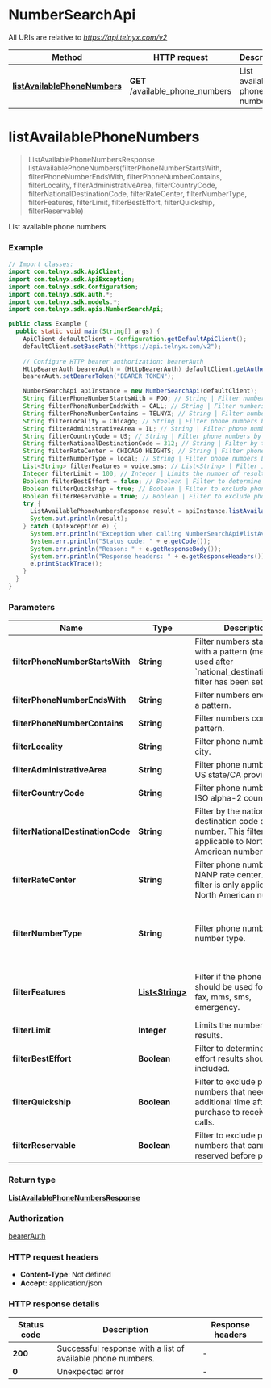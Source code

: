 # NumberSearchApi

All URIs are relative to *https://api.telnyx.com/v2*

Method | HTTP request | Description
------------- | ------------- | -------------
[**listAvailablePhoneNumbers**](NumberSearchApi.md#listAvailablePhoneNumbers) | **GET** /available_phone_numbers | List available phone numbers


<a name="listAvailablePhoneNumbers"></a>
# **listAvailablePhoneNumbers**
> ListAvailablePhoneNumbersResponse listAvailablePhoneNumbers(filterPhoneNumberStartsWith, filterPhoneNumberEndsWith, filterPhoneNumberContains, filterLocality, filterAdministrativeArea, filterCountryCode, filterNationalDestinationCode, filterRateCenter, filterNumberType, filterFeatures, filterLimit, filterBestEffort, filterQuickship, filterReservable)

List available phone numbers

### Example
```java
// Import classes:
import com.telnyx.sdk.ApiClient;
import com.telnyx.sdk.ApiException;
import com.telnyx.sdk.Configuration;
import com.telnyx.sdk.auth.*;
import com.telnyx.sdk.models.*;
import com.telnyx.sdk.apis.NumberSearchApi;

public class Example {
  public static void main(String[] args) {
    ApiClient defaultClient = Configuration.getDefaultApiClient();
    defaultClient.setBasePath("https://api.telnyx.com/v2");
    
    // Configure HTTP bearer authorization: bearerAuth
    HttpBearerAuth bearerAuth = (HttpBearerAuth) defaultClient.getAuthentication("bearerAuth");
    bearerAuth.setBearerToken("BEARER TOKEN");

    NumberSearchApi apiInstance = new NumberSearchApi(defaultClient);
    String filterPhoneNumberStartsWith = FOO; // String | Filter numbers starting with a pattern (meant to be used after `national_destination_code` filter has been set).
    String filterPhoneNumberEndsWith = CALL; // String | Filter numbers ending with a pattern.
    String filterPhoneNumberContains = TELNYX; // String | Filter numbers containing a pattern.
    String filterLocality = Chicago; // String | Filter phone numbers by city.
    String filterAdministrativeArea = IL; // String | Filter phone numbers by US state/CA province.
    String filterCountryCode = US; // String | Filter phone numbers by ISO alpha-2 country code.
    String filterNationalDestinationCode = 312; // String | Filter by the national destination code of the number. This filter is only applicable to North American numbers.
    String filterRateCenter = CHICAGO HEIGHTS; // String | Filter phone numbers by NANP rate center. This filter is only applicable to North American numbers.
    String filterNumberType = local; // String | Filter phone numbers by number type.
    List<String> filterFeatures = voice,sms; // List<String> | Filter if the phone number should be used for voice, fax, mms, sms, emergency.
    Integer filterLimit = 100; // Integer | Limits the number of results.
    Boolean filterBestEffort = false; // Boolean | Filter to determine if best effort results should be included.
    Boolean filterQuickship = true; // Boolean | Filter to exclude phone numbers that need additional time after to purchase to receive phone calls.
    Boolean filterReservable = true; // Boolean | Filter to exclude phone numbers that cannot be reserved before purchase.
    try {
      ListAvailablePhoneNumbersResponse result = apiInstance.listAvailablePhoneNumbers(filterPhoneNumberStartsWith, filterPhoneNumberEndsWith, filterPhoneNumberContains, filterLocality, filterAdministrativeArea, filterCountryCode, filterNationalDestinationCode, filterRateCenter, filterNumberType, filterFeatures, filterLimit, filterBestEffort, filterQuickship, filterReservable);
      System.out.println(result);
    } catch (ApiException e) {
      System.err.println("Exception when calling NumberSearchApi#listAvailablePhoneNumbers");
      System.err.println("Status code: " + e.getCode());
      System.err.println("Reason: " + e.getResponseBody());
      System.err.println("Response headers: " + e.getResponseHeaders());
      e.printStackTrace();
    }
  }
}
```

### Parameters

Name | Type | Description  | Notes
------------- | ------------- | ------------- | -------------
 **filterPhoneNumberStartsWith** | **String**| Filter numbers starting with a pattern (meant to be used after &#x60;national_destination_code&#x60; filter has been set). | [optional]
 **filterPhoneNumberEndsWith** | **String**| Filter numbers ending with a pattern. | [optional]
 **filterPhoneNumberContains** | **String**| Filter numbers containing a pattern. | [optional]
 **filterLocality** | **String**| Filter phone numbers by city. | [optional]
 **filterAdministrativeArea** | **String**| Filter phone numbers by US state/CA province. | [optional]
 **filterCountryCode** | **String**| Filter phone numbers by ISO alpha-2 country code. | [optional]
 **filterNationalDestinationCode** | **String**| Filter by the national destination code of the number. This filter is only applicable to North American numbers. | [optional]
 **filterRateCenter** | **String**| Filter phone numbers by NANP rate center. This filter is only applicable to North American numbers. | [optional]
 **filterNumberType** | **String**| Filter phone numbers by number type. | [optional] [enum: toll-free, national, mobile, local]
 **filterFeatures** | [**List&lt;String&gt;**](String.md)| Filter if the phone number should be used for voice, fax, mms, sms, emergency. | [optional] [enum: sms, mms, voice, fax, emergency]
 **filterLimit** | **Integer**| Limits the number of results. | [optional]
 **filterBestEffort** | **Boolean**| Filter to determine if best effort results should be included. | [optional]
 **filterQuickship** | **Boolean**| Filter to exclude phone numbers that need additional time after to purchase to receive phone calls. | [optional]
 **filterReservable** | **Boolean**| Filter to exclude phone numbers that cannot be reserved before purchase. | [optional]

### Return type

[**ListAvailablePhoneNumbersResponse**](ListAvailablePhoneNumbersResponse.md)

### Authorization

[bearerAuth](../README.md#bearerAuth)

### HTTP request headers

 - **Content-Type**: Not defined
 - **Accept**: application/json

### HTTP response details
| Status code | Description | Response headers |
|-------------|-------------|------------------|
**200** | Successful response with a list of available phone numbers. |  -  |
**0** | Unexpected error |  -  |

